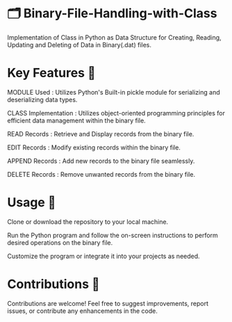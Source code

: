 # 🗂 Binary-File-Handling-with-Class
Implementation of Class in Python as Data Structure for Creating, Reading, Updating and Deleting of Data in Binary(.dat) files.

# Key Features 📜

MODULE Used : Utilizes Python's Built-in pickle module for serializing and deserializing data types.

CLASS Implementation : Utilizes object-oriented programming principles for efficient data management within the binary file.

READ Records : Retrieve and Display records from the binary file.

EDIT Records : Modify existing records within the binary file.

APPEND Records : Add new records to the binary file seamlessly.

DELETE Records : Remove unwanted records from the binary file.

# Usage 🛃
Clone or download the repository to your local machine.

Run the Python program and follow the on-screen instructions to perform desired operations on the binary file.

Customize the program or integrate it into your projects as needed.

# Contributions 🛂

Contributions are welcome! Feel free to suggest improvements, report issues, or contribute any enhancements in the code.
